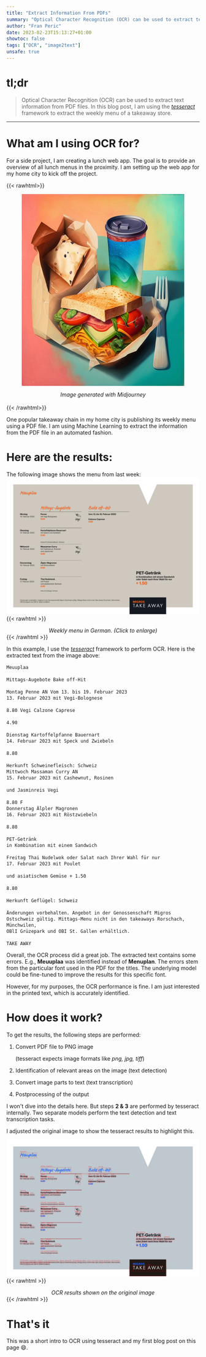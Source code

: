 ```yaml
---
title: "Extract Information From PDFs"
summary: "Optical Character Recognition (OCR) can be used to extract text information from PDF files. In this blog post, I am using the [*tesseract*](https://github.com/tesseract-ocr/tesseract) framework to extract the weekly menu of a takeaway store."
author: "Fran Peric"
date: 2023-02-23T15:13:27+01:00
showtoc: false
tags: ["OCR", "image2text"]
unsafe: true
---
```



# tl;dr 
> Optical Character Recognition (OCR) can be used to extract text information from PDF files. In this blog post, I am using the [*tesseract*](https://github.com/tesseract-ocr/tesseract) framework to extract the weekly menu of a takeaway store.

---

# What am I using OCR for?
For a side project, I am creating a lunch web app. The goal is to provide an overview of all lunch menus in the proximity. I am setting up the web app for my home city to kick off the project. 

{{< rawhtml>}}
<figure>
    <img src="/tesseract/lunch.png" style="height:500px;margin:auto;display:block">
</figure>
<div align="center"><i>Image generated with Midjourney</i></div>
<br>
{{< /rawhtml>}}

One popular takeaway chain in my home city is publishing its weekly menu using a PDF file. I am using Machine Learning to extract the information from the PDF file in an automated fashion. 

# Here are the results:

The following image shows the menu from last week:
![takeaway](/tesseract/take-away.png)
{{< rawhtml >}}
<div align="center"><i>Weekly menu in German. (Click to enlarge)</i></div>
{{< /rawhtml >}}

In this example, I use the [*tesseract*](https://github.com/tesseract-ocr/tesseract) framework to perform OCR. Here is the extracted text from the image above:


```
Meuuplaa

Mittags-Augebote Bake off-Hit

Montag Penne AN Vom 13. bis 19. Februar 2023
13. Februar 2023 mit Vegi-Bolognese

8.80 Vegi Calzone Caprese

4.90

Dienstag Kartoffelpfanne Bauernart
14. Februar 2023 mit Speck und Zwiebeln

8.80

Herkunft Schweinefleisch: Schweiz
Mittwoch Massaman Curry AN
15. Februar 2023 mit Cashewnut, Rosinen

und Jasminreis Vegi

8.80 F
Donnerstag Älpler Magronen
16. Februar 2023 mit Röstzwiebeln

8.80

PET-Getränk
in Kombination mit einem Sandwich

Freitag Thai Nudelwok oder Salat nach Ihrer Wahl für nur
17. Februar 2023 mit Poulet

und asiatischem Gemüse + 1.50

8.80

Herkunft Geflügel: Schweiz

Änderungen vorbehalten. Angebot in der Genossenschaft Migros Ostschweiz gültig. Mittags-Menu nicht in den takeaways Rorschach, Münchwilen,
OBlI Grüzepark und OBI St. Gallen erhältlich.

TAKE AWAY
```
Overall, the OCR process did a great job.
The extracted text contains some errors. E.g., **Meuuplaa** was identified instead of **Menuplan**. The errors stem from the particular font used in the PDF for the titles. The underlying model could be fine-tuned to improve the results for this specific font.

However, for my purposes, the OCR performance is fine. I am just interested in the printed text, which is accurately identified.

# How does it work? 

To get the results, the following steps are performed:

1. Convert PDF file to PNG image 

   (tesseract expects image formats like *png, jpg, tiff*)
2. Identification of relevant areas on the image  (text detection)
3. Convert image parts to text (text transcription)
4. Postprocessing of the output

I won't dive into the details here. But steps **2 & 3** are performed by tesseract internally. Two separate models perform the text detection and text transcription tasks. 

I adjusted the original image to show the tesseract results to highlight this.

![ocr_results](/tesseract/ocr_results.png)
{{< rawhtml >}}
<div align="center"><i>OCR results shown on the original image</i></div>
{{< /rawhtml >}}

# That's it

This was a short intro to OCR using tesseract and my first blog post on this page :smile:.